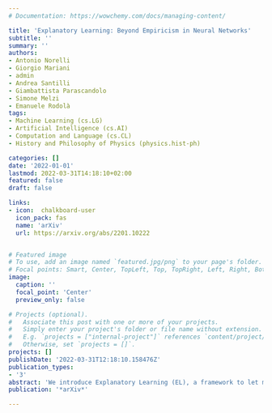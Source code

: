 ```yaml
---
# Documentation: https://wowchemy.com/docs/managing-content/

title: 'Explanatory Learning: Beyond Empiricism in Neural Networks'
subtitle: ''
summary: ''
authors:
- Antonio Norelli
- Giorgio Mariani
- admin
- Andrea Santilli
- Giambattista Parascandolo
- Simone Melzi
- Emanuele Rodolà
tags:
- Machine Learning (cs.LG)
- Artificial Intelligence (cs.AI)
- Computation and Language (cs.CL)
- History and Philosophy of Physics (physics.hist-ph)

categories: []
date: '2022-01-01'
lastmod: 2022-03-31T14:18:10+02:00
featured: false
draft: false

links:
- icon:  chalkboard-user
  icon_pack: fas
  name: 'arXiv'
  url: https://arxiv.org/abs/2201.10222


# Featured image
# To use, add an image named `featured.jpg/png` to your page's folder.
# Focal points: Smart, Center, TopLeft, Top, TopRight, Left, Right, BottomLeft, Bottom, BottomRight.
image:
  caption: ''
  focal_point: 'Center'
  preview_only: false

# Projects (optional).
#   Associate this post with one or more of your projects.
#   Simply enter your project's folder or file name without extension.
#   E.g. `projects = ["internal-project"]` references `content/project/deep-learning/index.md`.
#   Otherwise, set `projects = []`.
projects: []
publishDate: '2022-03-31T12:18:10.158476Z'
publication_types:
- '3'
abstract: 'We introduce Explanatory Learning (EL), a framework to let machines use existing knowledge buried in symbolic sequences -- e.g. explanations written in hieroglyphic -- by autonomously learning to interpret them. In EL, the burden of interpreting symbols is not left to humans or rigid human-coded compilers, as done in Program Synthesis. Rather, EL calls for a learned interpreter, built upon a limited collection of symbolic sequences paired with observations of several phenomena. This interpreter can be used to make predictions on a novel phenomenon given its explanation, and even to find that explanation using only a handful of observations, like human scientists do. We formulate the EL problem as a simple binary classification task, so that common end-to-end approaches aligned with the dominant empiricist view of machine learning could, in principle, solve it. To these models, we oppose Critical Rationalist Networks (CRNs), which instead embrace a rationalist view on the acquisition of knowledge. CRNs express several desired properties by construction, they are truly explainable, can adjust their processing at test-time for harder inferences, and can offer strong confidence guarantees on their predictions. As a final contribution, we introduce Odeen, a basic EL environment that simulates a small flatland-style universe full of phenomena to explain. Using Odeen as a testbed, we show how CRNs outperform empiricist end-to-end approaches of similar size and architecture (Transformers) in discovering explanations for novel phenomena.'
publication: '*arXiv*'

---
```

